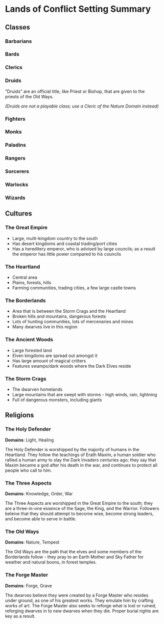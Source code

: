 # Lands of Conflict Setting Summary

## Classes

### Barbarians

### Bards

### Clerics

### Druids

"Druids" are an official title, like Priest or Bishop, that are given to the priests of the Old Ways.

*(Druids are not a playable class; use a Cleric of the Nature Domain instead)*

### Fighters

### Monks

### Paladins

### Rangers

### Sorcerers

### Warlocks

### Wizards

## Cultures

### The Great Empire

* Large, multi-kingdom country to the south
* Has desert kingdoms and coastal trading/port cities
* Has a hereditery emperor, who is advised by large councils; as a result the emperor has little power compared to his councils

### The Heartland

* Central area
* Plains, forests, hills
* Farming communities, trading cities, a few large castle towns

### The Borderlands

* Area that is between the Storm Crags and the Heartland
* Broken hills and mountains, dangerous forests
* Lots of hunting communities, lots of mercenaries and mines
* Many dwarves live in this region

### The Ancient Woods

* Large forested land
* Elven kingdoms are spread out amongst it
* Has large amount of magical critters
* Features swamps/dark woods where the Dark Elves reside

### The Storm Crags

* The dwarven homelands
* Large mountains that are swept with storms - high winds, rain, lightning
* Full of dangerous monsters, including giants

## Religions

### The Holy Defender

**Domains**: Light, Healing

The Holy Defender is worshipped by the majority of humans in the Heartland.  They follow the teachings of Erath Maxim, a human soldier who rallied a human army to slay the Dark Invaders centuries ago; they say that Maxim became a god after his death in the war, and continues to protect all people who call to him.

### The Three Aspects

**Domains**: Knowledge, Order, War

The Three Aspects are worshipped in the Great Empire to the south; they are a three-in-one essence of the Sage, the King, and the Warrior.  Followers beleive that they should attempt to become wise, become strong leaders, and become able to serve in battle.

### The Old Ways

**Domains**: Nature, Tempest

The Old Ways are the path that the elves and some members of the Borderlands follow - they pray to an Earth Mother and Sky Father for weather and natural boons, in forest temples.

### The Forge Master

**Domains**: Forge, Grave

The dwarves believe they were created by a Forge Master who resides under ground, as one of his greatest works.  They emulate him by crafting works of art.  The Forge Master also seeks to reforge what is lost or ruined; reforging dwarves in to new dwarves when they die.  Proper burial rights are key as a result.
